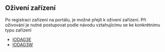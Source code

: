 ## Oživení zařízení

Po registraci zařízení na portálu, je možné přejít k oživení zařízení. Při oživování je nutné postupovat podle návodu vztahujícímu se ke konkrétnímu typu zařízení 

* [IODAG3E](/byzance_documentation/prvni_spusteni/oziveni_zarizeni/iodag3e.md)
* [IODAG3W](/byzance_documentation/prvni_spusteni/oziveni_zarizeni/iodag3w.md)


